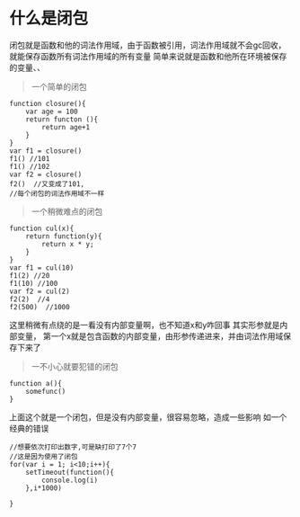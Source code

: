 # 什么是闭包

闭包就是函数和他的词法作用域，由于函数被引用，词法作用域就不会gc回收，就能保存函数所有词法作用域的所有变量
简单来说就是函数和他所在环境被保存的变量、、

> 一个简单的闭包

```
function closure(){
    var age = 100
    return functon (){
        return age+1
    }
}
var f1 = closure()
f1() //101
f1() //102
var f2 = closure()
f2()  //又变成了101,
//每个闭包的词法作用域不一样
```

> 一个稍微难点的闭包

```
function cul(x){
    return function(y){
        return x * y;
    }
}
var f1 = cul(10)
f1(2) //20
f1(10) //100
var f2 = cul(2)
f2(2)  //4
f2(500)  //1000
```

这里稍微有点绕的是一看没有内部变量啊，也不知道x和y咋回事
其实形参就是内部变量，
第一个x就是包含函数的内部变量，由形参传递进来，并由词法作用域保存下来了

> 一不小心就要犯错的闭包

```
function a(){
    somefunc()
}
```
上面这个就是一个闭包，但是没有内部变量，很容易忽略，造成一些影响
如一个经典的错误
```
//想要依次打印出数字,可是缺打印了7个7
//这是因为使用了闭包
for(var i = 1; i<10;i++){
    setTimeout(function(){
        console.log(i)
    },i*1000)
    
}
```